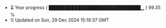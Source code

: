 - ⏳ Year progress { █████████████████████████████▁ } 99.35 %
- ⏰ Updated on Sun, 29 Dec 2024 15:19:37 GMT

